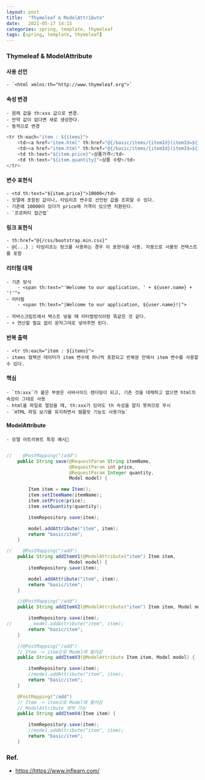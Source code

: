 ```yaml
---
layout: post
title:  "Thymeleaf & ModelAttribute"
date:   2021-05-17 14:15
categories: spring, template, thymeleaf
tags: [spring, template, thymeleaf]
---
```


### Thymeleaf & ModelAttribute

#### 사용 선언
    - `<html xmlns:th="http://www.thymeleaf.org">`

#### 속성 변경
    - 원래 값을 th:xxx 값으로 변경.
    - 만약 값이 없다면 새로 생성한다.
    - 동적으로 변경
```javascript
<tr th:each="item : ${items}">
    <td><a href="item.html" th:href="@{/basic/items/{itemId}(itemId=${item.id})}" th:text="${item.id}">회원id</a></td>
    <td><a href="item.html" th:href="@{/basic/items/{itemId}(itemId=${item.id})}" th:text="${item.itemName}">상품이름</a></td>
    <td th:text="${item.price}">상품가격</td>
    <td th:text="${item.quantity}">상품 수량</td>
</tr>
```

#### 변수 표현식
    - <td th:text="${item.price}">10000</td>
    - 모델에 포함된 값이나, 타임리프 변수로 선언된 값을 조회할 수 있다.
    - 기존에 10000이 있다가 price에 가격이 있으면 치환된다.
    - `프로퍼티 접근법`


#### 링크 표현식
    - th:href="@{/css/bootstrap.min.css}"
    - @{...} : 타임리프는 링크를 사용하는 경우 이 표현식을 사용. 자동으로 서블릿 컨텍스트를 포함


#### 리터럴 대체
    - 기존 방식
        - <span th:text="'Welcome to our application, ' + ${user.name} + '!'">
    - 리터럴
        - <span th:text="|Welcome to our application, ${user.name}!|">

    - 자바스크립트에서 텍스트 넣을 때 리터럴방식이랑 똑같은 것 같다.
    - + 연산할 필요 없이 문자그대로 넣어주면 된다.


#### 반복 출력
    - <tr th:each="item : ${items}">
    - items 컬렉션 데이터가 item 변수에 하나씩 포함되고 반복문 안에서 item 변수를 사용할 수 있다.



#### 핵심
    - `th:xxx`가 붙은 부분은 서버사이드 렌더링이 되고, 기존 것을 대체하고 없으면 html의 속성이 그대로 사용
    - html을 파일로 열었을 때, th:xxx가 있어도 th 속성을 알지 못하므로 무시
    - `HTML 파일 보기를 유지하면서 템플릿 기능도 사용가능`

#### ModelAttribute
    - 모델 어트리뷰트 특징 예시

```java

//    @PostMapping("/add")
    public String save(@RequestParam String itemName,
                       @RequestParam int price,
                       @RequestParam Integer quantity,
                       Model model) {

        Item item = new Item();
        item.setItemName(itemName);
        item.setPrice(price);
        item.setQuantity(quantity);

        itemRepository.save(item);

        model.addAttribute("item", item);
        return "basic/item";
    }

//    @PostMapping("/add")
    public String addItemV1(@ModelAttribute("item") Item item,
                       Model model) {
        itemRepository.save(item);

        model.addAttribute("item", item);
        return "basic/item";
    }

    //@PostMapping("/add")
    public String addItemV2(@ModelAttribute("item") Item item, Model model) {

        itemRepository.save(item);
//        model.addAttribute("item", item);
        return "basic/item";
    }

    //@PostMapping("/add")
    // Item -> item으로 Model에 들어감
    public String addItemV3(@ModelAttribute Item item, Model model) {

        itemRepository.save(item);
        //model.addAttribute("item", item);
        return "basic/item";
    }

    @PostMapping("/add")
    // Item -> item으로 Model에 들어감
    // ModelAttribute 생략 가능
    public String addItemV4(Item item) {

        itemRepository.save(item);
        //model.addAttribute("item", item);
        return "basic/item";
    }
```


### Ref.
* <https://https://www.inflearn.com/>

